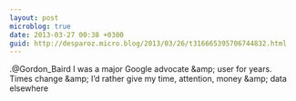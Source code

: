```yaml
---
layout: post
microblog: true
date: 2013-03-27 00:38 +0300
guid: http://desparoz.micro.blog/2013/03/26/t316665395706744832.html
---
```

.@Gordon_Baird I was a major Google advocate &amp;amp; user for years. Times change &amp;amp; I’d rather give my time, attention, money &amp;amp; data elsewhere
